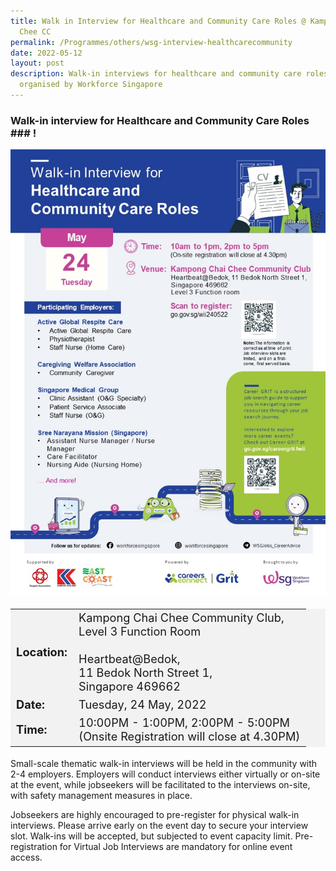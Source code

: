 ```yaml
---
title: Walk in Interview for Healthcare and Community Care Roles @ Kampong Chai
  Chee CC
permalink: /Programmes/others/wsg-interview-healthcarecommunity
date: 2022-05-12
layout: post
description: Walk-in interviews for healthcare and community care roles,
  organised by Workforce Singapore
---
```

### Walk-in interview for Healthcare and Community Care Roles ### !

<img style="height:100%; width:100%; max-width:600px; max-height:846px" src="/images/Programmes%20(May%202022)/24May22_KampongChaiChee_Interview_Poster.jpg">

<table  style="font-size:130%; background-color:#f2f2f2">
	<tbody>
		<tr>
			 <td><b>Location:</b></td><td>Kampong Chai Chee Community Club,<br>Level 3 Function Room<br><br>Heartbeat@Bedok,<br>11 Bedok North Street 1,<br>Singapore 469662</td>
		</tr>
		<tr>
		 <td><b>Date:</b> </td><td>Tuesday, 24 May, 2022</td>
		</tr>
		<tr>
			<td> <b>Time:</b> </td><td> 10:00PM - 1:00PM, 2:00PM - 5:00PM<br>(Onsite Registration will close at 4.30PM)</td>
		</tr>
	</tbody>
</table>

Small-scale thematic walk-in interviews will be held in the community with 2-4 employers. Employers will conduct interviews either virtually or on-site at the event, while jobseekers will be facilitated to the interviews on-site, with safety management measures in place. 

Jobseekers are highly encouraged to pre-register for physical walk-in interviews. Please arrive early on the event day to secure your interview slot. Walk-ins will be accepted, but subjected to event capacity limit. Pre-registration for Virtual Job Interviews are mandatory for online event access.